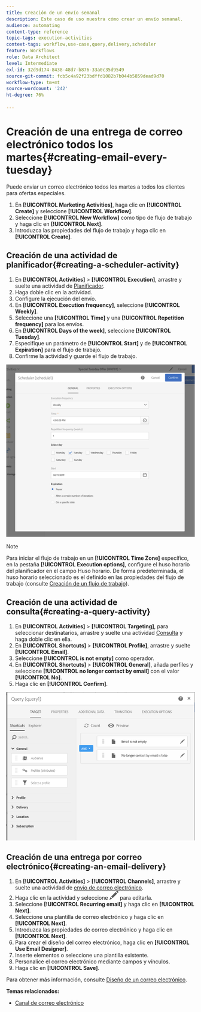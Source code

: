 ```yaml
---
title: Creación de un envío semanal
description: Este caso de uso muestra cómo crear un envío semanal.
audience: automating
content-type: reference
topic-tags: execution-activities
context-tags: workflow,use-case,query,delivery,scheduler
feature: Workflows
role: Data Architect
level: Intermediate
exl-id: 32d9d174-8438-48d7-b876-33a0c35d9549
source-git-commit: fcb5c4a92f23bdffd1082b7b044b5859dead9d70
workflow-type: tm+mt
source-wordcount: '242'
ht-degree: 76%

---
```


# Creación de una entrega de correo electrónico todos los martes{#creating-email-every-tuesday}

Puede enviar un correo electrónico todos los martes a todos los clientes para ofertas especiales.

1. En **[!UICONTROL Marketing Activities]**, haga clic en **[!UICONTROL Create]** y seleccione **[!UICONTROL Workflow]**.
1. Seleccione **[!UICONTROL New Workflow]** como tipo de flujo de trabajo y haga clic en **[!UICONTROL Next]**.
1. Introduzca las propiedades del flujo de trabajo y haga clic en **[!UICONTROL Create]**.

## Creación de una actividad de planificador{#creating-a-scheduler-activity}

1. En **[!UICONTROL Activities]** > **[!UICONTROL Execution]**, arrastre y suelte una actividad de [Planificador](../../automating/using/scheduler.md).
1. Haga doble clic en la actividad.
1. Configure la ejecución del envío.
1. En **[!UICONTROL Execution frequency]**, seleccione **[!UICONTROL Weekly]**.
1. Seleccione una **[!UICONTROL Time]** y una **[!UICONTROL Repetition frequency]** para los envíos.
1. En **[!UICONTROL Days of the week]**, seleccione **[!UICONTROL Tuesday]**.
1. Especifique un parámetro de **[!UICONTROL Start]** y de **[!UICONTROL Expiration]** para el flujo de trabajo.
1. Confirme la actividad y guarde el flujo de trabajo.

![](assets/scheduler_properties.png)

>[!NOTE]
>
>Para iniciar el flujo de trabajo en un **[!UICONTROL Time Zone]** específico, en la pestaña **[!UICONTROL Execution options]**, configure el huso horario del planificador en el campo Huso horario. De forma predeterminada, el huso horario seleccionado es el definido en las propiedades del flujo de trabajo (consulte [Creación de un flujo de trabajo](../../automating/using/building-a-workflow.md)).

## Creación de una actividad de consulta{#creating-a-query-activity}

1. En **[!UICONTROL Activities]** > **[!UICONTROL Targeting]**, para seleccionar destinatarios, arrastre y suelte una actividad [Consulta](../../automating/using/query.md) y haga doble clic en ella.
1. En **[!UICONTROL Shortcuts]** > **[!UICONTROL Profile]**, arrastre y suelte **[!UICONTROL Email]**.
1. Seleccione **[!UICONTROL is not empty]** como operador.
1. En **[!UICONTROL Shortcuts]** > **[!UICONTROL General]**, añada perfiles y seleccione **[!UICONTROL no longer contact by email]** con el valor **[!UICONTROL No]**.
1. Haga clic en **[!UICONTROL Confirm]**.

![](assets/wf-complement-query.png)

## Creación de una entrega por correo electrónico{#creating-an-email-delivery}

1. En **[!UICONTROL Activities]** > **[!UICONTROL Channels]**, arrastre y suelte una actividad de [envío de correo electrónico](../../automating/using/email-delivery.md).
1. Haga clic en la actividad y seleccione ![](assets/edit_darkgrey-24px.png) para editarla.
1. Seleccione **[!UICONTROL Recurring email]** y haga clic en **[!UICONTROL Next]**.
1. Seleccione una plantilla de correo electrónico y haga clic en **[!UICONTROL Next]**.
1. Introduzca las propiedades de correo electrónico y haga clic en **[!UICONTROL Next]**.
1. Para crear el diseño del correo electrónico, haga clic en **[!UICONTROL Use Email Designer]**.
1. Inserte elementos o seleccione una plantilla existente.
1. Personalice el correo electrónico mediante campos y vínculos.
1. Haga clic en **[!UICONTROL Save]**.

Para obtener más información, consulte [Diseño de un correo electrónico](../../designing/using/designing-from-scratch.md#designing-an-email-content-from-scratch).

**Temas relacionados:**

* [Canal de correo electrónico](../../channels/using/creating-an-email.md)
